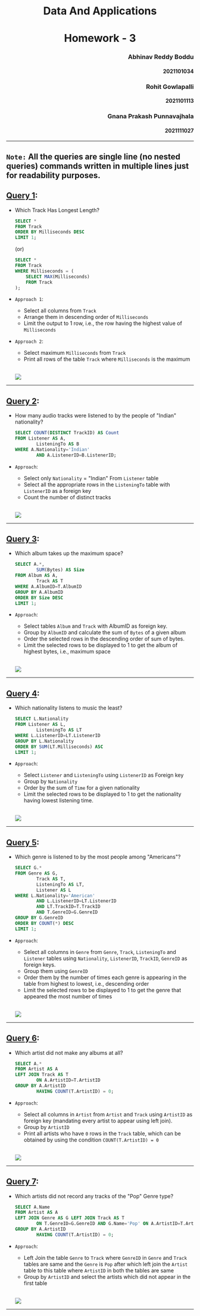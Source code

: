 # <center> Data And Applications
# <center> Homework - 3

### <div style="text-align: right"> Abhinav Reddy Boddu
#### <div style="text-align: right"> 2021101034
### <div style="text-align: right"> Rohit Gowlapalli
#### <div style="text-align: right"> 2021101113
### <div style="text-align: right"> Gnana Prakash Punnavajhala
#### <div style="text-align: right"> 2021111027

<hr>

## `Note:` All the queries are single line (no nested queries) commands written in multiple lines just for readability purposes.

## <ins>Query 1</ins>:

- Which Track Has Longest Length?

    ```sql
    SELECT *
    FROM Track
    ORDER BY Milliseconds DESC
    LIMIT 1;
    ```
    (or)
    ```sql
    SELECT *
    FROM Track
    WHERE Milliseconds = (
        SELECT MAX(Milliseconds)
        FROM Track
    );
    ```

- `Approach 1`:
    - Select all columns from `Track`
    - Arrange them in descending order of `Milliseconds`
    - Limit the output to 1 row, i.e., the row having the highest value of `Milliseconds`

- `Approach 2`:
    - Select maximum `Milliseconds` from `Track`
    - Print all rows of the table `Track` where `Milliseconds` is the maximum
    
    <br>

    <img src="Images/1.png"></img>

<hr>

## <ins>Query 2</ins>:

- How many audio tracks were listened to by the people of "Indian" nationality?
    ```sql
    SELECT COUNT(DISTINCT TrackID) AS Count
    FROM Listener AS A,
        	ListeningTo AS B
    WHERE A.Nationality='Indian'
        	AND A.ListenerID=B.ListenerID;
    ```

- `Approach`:
    - Select only `Nationality` = "Indian" From `Listener` table
    - Select all the appropriate rows in the `ListeningTo` table with `ListenerID` as a foreign key
    - Count the number of distinct tracks

    <br>

    <img src="Images/2.png"></img>

<hr>

## <ins>Query 3</ins>:

- Which album takes up the maximum space?
    ```sql
    SELECT A.*,
            SUM(Bytes) AS Size
    FROM Album AS A,
            Track AS T
    WHERE A.AlbumID=T.AlbumID
    GROUP BY A.AlbumID
    ORDER BY Size DESC
    LIMIT 1;
    ```

- `Approach`:
    - Select tables `Album` and `Track` with AlbumID as foreign key.
    - Group by `AlbumID` and calculate the sum of `Bytes` of a given album
    - Order the selected rows in the descending order of sum of bytes.
    - Limit the selected rows to be displayed to 1 to get the album of highest bytes, i.e., maximum space

    <br>

    <img src="Images/3.png"></img>

<hr>

## <ins>Query 4</ins>:

- Which nationality listens to music the least?
    ```sql
    SELECT L.Nationality
    FROM Listener AS L,
            ListeningTo AS LT
    WHERE L.ListenerID=LT.ListenerID
    GROUP BY L.Nationality
    ORDER BY SUM(LT.Milliseconds) ASC
    LIMIT 1;
    ```

- `Approach`:
    - Select `Listener` and `ListeningTo` using `ListenerID` as Foreign key
    - Group by `Nationality`
    - Order by the sum of `Time` for a given nationality
    - Limit the selected rows to be displayed to 1 to get the nationality having lowest listening time.

    <br>

    <img src="Images/4.png"></img>

<hr>

## <ins>Query 5</ins>:

- Which genre is listened to by the most people among "Americans"?
    ```sql
    SELECT G.*
    FROM Genre AS G,
            Track AS T,
            ListeningTo AS LT,
            Listener AS L
    WHERE L.Nationality='American'
            AND L.ListenerID=LT.ListenerID
            AND LT.TrackID=T.TrackID
            AND T.GenreID=G.GenreID
    GROUP BY G.GenreID
    ORDER BY COUNT(*) DESC
    LIMIT 1;
    ```

- `Approach`:
    - Select all columns in `Genre` from `Genre`, `Track`, `ListeningTo` and `Listener` tables using `Nationality`, `ListenerID`, `TrackID`, `GenreID` as foreign keys.
    - Group them using `GenreID` 
    - Order them by the number of times each genre is appearing in the table from highest to lowest, i.e., descending order
    - Limit the selected rows to be displayed to 1 to get the genre that appeared the most number of times

    <br>

    <img src="Images/5.png"></img>

<hr>

## <ins>Query 6</ins>:

- Which artist did not make any albums at all?
    ```sql
    SELECT A.*
    FROM Artist AS A
    LEFT JOIN Track AS T
            ON A.ArtistID=T.ArtistID
    GROUP BY A.ArtistID
            HAVING COUNT(T.ArtistID) = 0;
    ```

- `Approach`:
    - Select all columns in `Artist` from `Artist` and `Track` using `ArtistID` as foreign key (mandating every artist to appear using left join).
    - Group by `ArtistID`
    - Print all artists who have `0` rows in the `Track` table, which can be obtained by using the condition `COUNT(T.ArtistID) = 0`

    <br>

    <img src="Images/6.png"></img>

<hr>

## <ins>Query 7</ins>:

- Which artists did not record any tracks of the "Pop" Genre type?
    ```sql
    SELECT A.Name
    FROM Artist AS A
    LEFT JOIN Genre AS G LEFT JOIN Track AS T
            ON T.GenreID=G.GenreID AND G.Name='Pop' ON A.ArtistID=T.ArtistID
    GROUP BY A.ArtistID
            HAVING COUNT(T.ArtistID) = 0;
    ```

- `Approach`:
	- Left Join the table `Genre` to `Track` where `GenreID` in `Genre` and `Track` tables are same and the `Genre` is `Pop` after which left join the `Artist` table to this table where `ArtistID` in both the tables are same
	- Group by `ArtistID` and select the artists which did not appear in the first table 
    
    <br>

    <img src="Images/7.png"></img>

<hr>